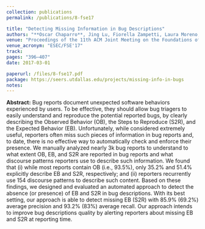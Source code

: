 ```yaml
---
collection: publications
permalink: /publications/8-fse17

title: "Detecting Missing Information in Bug Descriptions"
authors: "**Oscar Chaparro**, Jing Lu, Fiorella Zampetti, Laura Moreno, Massimiliano Di Penta, Andrian Marcus, Gabriele Bavota, and Vincent Ng"
venue: "Proceedings of the 11th ACM Joint Meeting on the Foundations of Software Engineering"
venue_acronym: "ESEC/FSE'17"
track: 
pages: "396–407"
date: 2017-03-01

paperurl: /files/8-fse17.pdf
package: https://seers.utdallas.edu/projects/missing-info-in-bugs
notes:
---
```


**Abstract:** Bug reports document unexpected software behaviors experienced by users. To be effective, they should allow bug triagers to easily understand and reproduce the potential reported bugs, by clearly describing the Observed Behavior (OB), the Steps to Reproduce (S2R), and the Expected Behavior (EB). Unfortunately, while considered extremely useful, reporters often miss such pieces of information in bug reports and, to date, there is no effective way to automatically check and enforce their presence. We manually analyzed nearly 3k bug reports to understand to what extent OB, EB, and S2R are reported in bug reports and what discourse patterns reporters use to describe such information. We found that (i) while most reports contain OB (i.e., 93.5%), only 35.2% and 51.4% explicitly describe EB and S2R, respectively; and (ii) reporters recurrently use 154 discourse patterns to describe such content. Based on these findings, we designed and evaluated an automated approach to detect the absence (or presence) of EB and S2R in bug descriptions. With its best setting, our approach is able to detect missing EB (S2R) with 85.9% (69.2%) average precision and 93.2% (83%) average recall. Our approach intends to improve bug descriptions quality by alerting reporters about missing EB and S2R at reporting time.